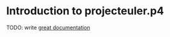 # Introduction to projecteuler.p4

TODO: write [great documentation](http://jacobian.org/writing/what-to-write/)
